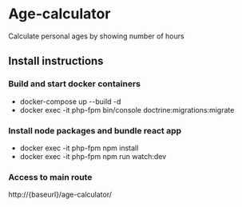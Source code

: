 # Age-calculator
Calculate personal ages by showing number of hours

## Install instructions

### Build and start docker containers

- docker-compose up --build -d
- docker exec -it php-fpm bin/console doctrine:migrations:migrate

### Install node packages and bundle react app
- docker exec -it php-fpm npm install
- docker exec -it php-fpm npm run watch:dev

### Access to main route
http://{baseurl}/age-calculator/
